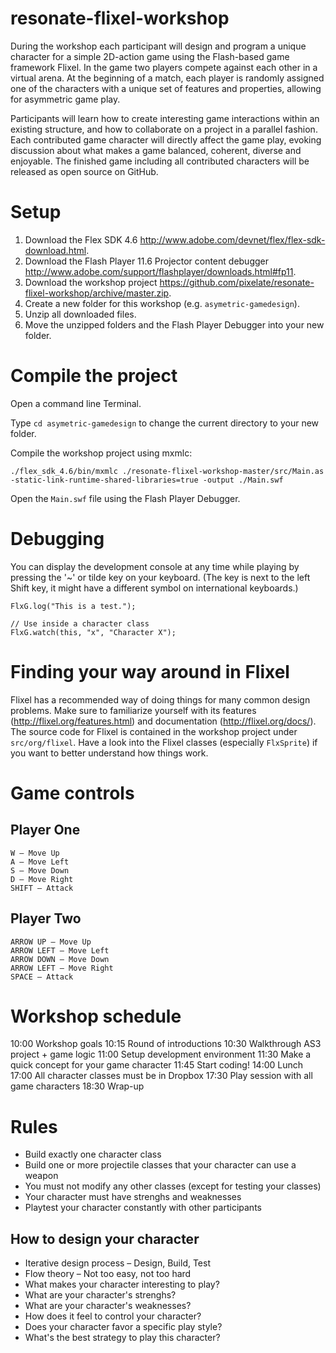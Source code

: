 resonate-flixel-workshop
========================

During the workshop each participant will design and program a unique character for a simple 2D-action game using the Flash-based game framework Flixel. In the game two players compete against each other in a virtual arena. At the beginning of a match, each player is randomly assigned one of the characters with a unique set of features and properties, allowing for asymmetric game play.

Participants will learn how to create interesting game interactions within an existing structure, and how to collaborate on a project in a parallel fashion. Each contributed game character will directly affect the game play, evoking discussion about what makes a game balanced, coherent, diverse and enjoyable. The finished game including all contributed characters will be released as open source on GitHub.

# Setup

1. Download the Flex SDK 4.6 http://www.adobe.com/devnet/flex/flex-sdk-download.html.
2. Download the Flash Player 11.6 Projector content debugger http://www.adobe.com/support/flashplayer/downloads.html#fp11.
3. Download the workshop project https://github.com/pixelate/resonate-flixel-workshop/archive/master.zip.
4. Create a new folder for this workshop (e.g. ```asymetric-gamedesign```).
5. Unzip all downloaded files.
6. Move the unzipped folders and the Flash Player Debugger into your new folder.

# Compile the project

Open a command line Terminal.

Type ```cd asymetric-gamedesign``` to change the current directory to your new folder.

Compile the workshop project using mxmlc:
```
./flex_sdk_4.6/bin/mxmlc ./resonate-flixel-workshop-master/src/Main.as -static-link-runtime-shared-libraries=true -output ./Main.swf
```

Open the ```Main.swf``` file using the Flash Player Debugger.

# Debugging

You can display the development console at any time while playing by pressing the '~' or tilde key on your keyboard. (The key is next to the left Shift key, it might have a different symbol on international keyboards.)

```
FlxG.log("This is a test.");

// Use inside a character class
FlxG.watch(this, "x", "Character X");
```

# Finding your way around in Flixel

Flixel has a recommended way of doing things for many common design problems. Make sure to familiarize   yourself with its features (http://flixel.org/features.html) and documentation (http://flixel.org/docs/). The source code for Flixel is contained in the workshop project under ```src/org/flixel```. Have a look into the Flixel classes (especially ```FlxSprite```) if you want to better understand how things work.

# Game controls

## Player One

```
W – Move Up
A – Move Left
S – Move Down
D – Move Right
SHIFT – Attack
```

## Player Two

```
ARROW UP – Move Up
ARROW LEFT – Move Left
ARROW DOWN – Move Down
ARROW LEFT – Move Right
SPACE – Attack
```

# Workshop schedule

10:00 Workshop goals
10:15 Round of introductions
10:30 Walkthrough AS3 project + game logic
11:00 Setup development environment
11:30 Make a quick concept for your game character
11:45 Start coding!
14:00 Lunch
17:00 All character classes must be in Dropbox
17:30 Play session with all game characters
18:30 Wrap-up

# Rules

* Build exactly one character class
* Build one or more projectile classes that your character can use a weapon
* You must not modify any other classes (except for testing your classes)
* Your character must have strenghs and weaknesses
* Playtest your character constantly with other participants

## How to design your character

* Iterative design process – Design, Build, Test
* Flow theory – Not too easy, not too hard
* What makes your character interesting to play?
* What are your character's strenghs?
* What are your character's weaknesses?
* How does it feel to control your character?
* Does your character favor a specific play style?
* What's the best strategy to play this character?
